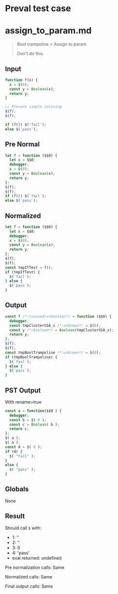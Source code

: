 # Preval test case

# assign_to_param.md

> Bool trampoline > Assign to param
>
> Don't do this.

## Input

`````js filename=intro
function f(x) {
  x = $(0);
  const y = Boolean(x);
  return y;
}

// Prevent simple inlining
$(f);
$(f);

if (f()) $('fail');
else $('pass');
`````

## Pre Normal


`````js filename=intro
let f = function ($$0) {
  let x = $$0;
  debugger;
  x = $(0);
  const y = Boolean(x);
  return y;
};
$(f);
$(f);
if (f()) $(`fail`);
else $(`pass`);
`````

## Normalized


`````js filename=intro
let f = function ($$0) {
  let x = $$0;
  debugger;
  x = $(0);
  const y = Boolean(x);
  return y;
};
$(f);
$(f);
const tmpIfTest = f();
if (tmpIfTest) {
  $(`fail`);
} else {
  $(`pass`);
}
`````

## Output


`````js filename=intro
const f /*:(unused)=>boolean*/ = function ($$0) {
  debugger;
  const tmpClusterSSA_x /*:unknown*/ = $(0);
  const y /*:boolean*/ = Boolean(tmpClusterSSA_x);
  return y;
};
$(f);
$(f);
const tmpBoolTrampoline /*:unknown*/ = $(0);
if (tmpBoolTrampoline) {
  $(`fail`);
} else {
  $(`pass`);
}
`````

## PST Output

With rename=true

`````js filename=intro
const a = function($$0 ) {
  debugger;
  const b = $( 0 );
  const c = Boolean( b );
  return c;
};
$( a );
$( a );
const d = $( 0 );
if (d) {
  $( "fail" );
}
else {
  $( "pass" );
}
`````

## Globals

None

## Result

Should call `$` with:
 - 1: '<function>'
 - 2: '<function>'
 - 3: 0
 - 4: 'pass'
 - eval returned: undefined

Pre normalization calls: Same

Normalized calls: Same

Final output calls: Same
